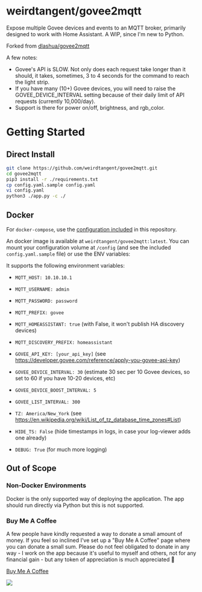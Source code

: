 # weirdtangent/govee2mqtt

Expose multiple Govee devices and events to an MQTT broker, primarily
designed to work with Home Assistant. A WIP, since I'm new to Python.

Forked from [dlashua/govee2mqtt](https://github.com/dlashua/govee2mqtt)

A few notes:
* Govee's API is SLOW. Not only does each request take longer than it should, it takes, sometimes, 3 to 4 seconds for the command to reach the light strip.
* If you have many (10+) Govee devices, you will need to raise the GOVEE_DEVICE_INTERVAL setting because of their daily limit of API requests (currently 10,000/day).
* Support is there for power on/off, brightness, and rgb_color.

# Getting Started
## Direct Install
```bash
git clone https://github.com/weirdtangent/govee2mqtt.git
cd govee2mqtt
pip3 install -r ./requirements.txt
cp config.yaml.sample config.yaml
vi config.yaml
python3 ./app.py -c ./
```

## Docker
For `docker-compose`, use the [configuration included](https://github.com/weirdtangent/govee2mqtt/blob/master/docker-compose.yaml) in this repository.

An docker image is available at `weirdtangent/govee2mqtt:latest`. You can mount your configuration volume at `/config` (and see the
included `config.yaml.sample` file) or use the ENV variables:

It supports the following environment variables:

-   `MQTT_HOST: 10.10.10.1`
-   `MQTT_USERNAME: admin`
-   `MQTT_PASSWORD: password`
-   `MQTT_PREFIX: govee`
-   `MQTT_HOMEASSISTANT: true` (with False, it won't publish HA discovery devices)
-   `MQTT_DISCOVERY_PREFIX: homeassistant`

-   `GOVEE_API_KEY: [your_api_key]` (see https://developer.govee.com/reference/apply-you-govee-api-key)
-   `GOVEE_DEVICE_INTERVAL: 30` (estimate 30 sec per 10 Govee devices, so set to 60 if you have 10-20 devices, etc)
-   `GOVEE_DEVICE_BOOST_INTERVAL: 5`
-   `GOVEE_LIST_INTERVAL: 300`

-   `TZ: America/New_York` (see https://en.wikipedia.org/wiki/List_of_tz_database_time_zones#List)
-   `HIDE_TS: False` (hide timestamps in logs, in case your log-viewer adds one already)
-   `DEBUG: True` (for much more logging)

## Out of Scope

### Non-Docker Environments

Docker is the only supported way of deploying the application. The app should run directly via Python but this is not supported.

### Buy Me A Coffee

A few people have kindly requested a way to donate a small amount of money. If you feel so inclined I've set up a "Buy Me A Coffee"
page where you can donate a small sum. Please do not feel obligated to donate in any way - I work on the app because it's
useful to myself and others, not for any financial gain - but any token of appreciation is much appreciated 🙂

<a href="https://buymeacoffee.com/weirdtangent">Buy Me A Coffee</a>

<img src="https://github.com/weirdtangent/govee2mqtt/actions/workflows/deploy.yaml/badge.svg" />
